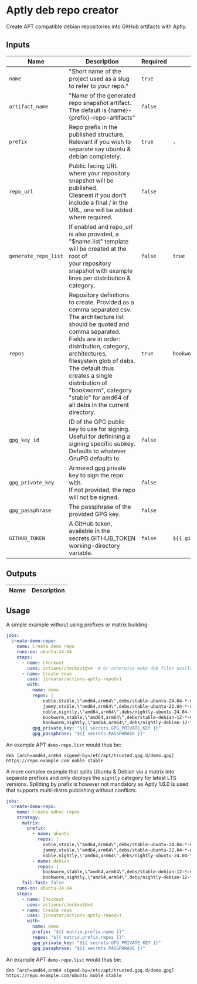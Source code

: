 # <!--name-->Aptly deb repo creator<!--/name-->
<!--description-->
Create APT compatible debian repositories into GitHub artifacts with Aptly.
<!--/description-->

## Inputs
<!--inputs-->
| Name                 | Description                                                                                                                                                                                                                                                                                                                                                        | Required | Default                             |
|----------------------|--------------------------------------------------------------------------------------------------------------------------------------------------------------------------------------------------------------------------------------------------------------------------------------------------------------------------------------------------------------------|----------|-------------------------------------|
| `name`               | "Short name of the project used as a slug to refer to your repo."<br>                                                                                                                                                                                                                                                                                              | `true`   | ` `                                 |
| `artifact_name`      | "Name of the generated repo snapshot artifact. The default is {name}-{prefix}-repo-artifacts"<br>                                                                                                                                                                                                                                                                  | `false`  | ` `                                 |
| `prefix`             | Repo prefix in the published structure.<br>Relevant if you wish to separate say ubuntu & debian completely.<br>                                                                                                                                                                                                                                                    | `true`   | `.`                                 |
| `repo_url`           | Public facing URL where your repository snapshot will be published.<br>Cleanest if you don't include a final / in the URL, one will be added where required.<br>                                                                                                                                                                                                   | `false`  | ` `                                 |
| `generate_repo_list` | If enabled and repo_url is also provided, a "$name.list" template will be created at the root of<br>your repository snapshot with example lines per distribution & category.<br>                                                                                                                                                                                   | `false`  | `true`                              |
| `repos`              | Repository definitions to create. Provided as a comma separated csv.<br>The architecture list should be quoted and comma separated.<br>Fields are in order: distribution, category, architectures, filesystem glob of debs.<br>The default thus creates a single distribution of "bookworm", category "stable" for amd64 of all debs in the current directory.<br> | `true`   | `bookworm,stable,\"amd64\",./*.deb` |
| `gpg_key_id`         | ID of the GPG public key to use for signing.<br>Useful for definining a signing specific subkey.<br>Defaults to whatever GnuPG defaults to.<br>                                                                                                                                                                                                                    | `false`  | ` `                                 |
| `gpg_private_key`    | Armored gpg private key to sign the repo with.<br>If not provided, the repo will not be signed.<br>                                                                                                                                                                                                                                                                | `false`  | ` `                                 |
| `gpg_passphrase`     | The passphrase of the provided GPG key.<br>                                                                                                                                                                                                                                                                                                                        | `false`  | ` `                                 |
| `GITHUB_TOKEN`       | A GitHub token, available in the secrets.GITHUB_TOKEN working-directory variable.<br>                                                                                                                                                                                                                                                                              | `false`  | `${{ github.token }}`               |
<!--/inputs-->

## Outputs
<!--outputs-->
| Name | Description |
|------|-------------|
<!--/outputs-->

## Usage
<!--usage action="org/repo" version="v1"-->

A simple example without using prefixes or matrix building:

```yaml
jobs:
  create-demo-repo:
    name: Create demo repo
    runs-on: ubuntu-24.04
    steps:
      - name: Checkout
        uses: actions/checkout@v4  # Or otherwise make deb files available, say from an earlier build step's artifacts.
      - name: Create repo
        uses: jinnatar/actions-aptly-repo@v1
        with:
          name: demo
          repos: |
              noble,stable,\"amd64,arm64\",debs/stable-ubuntu-24.04-*-unknown-linux-gnu/*.deb
              jammy,stable,\"amd64,arm64\",debs/stable-ubuntu-22.04-*-unknown-linux-gnu/*.deb
              noble,nightly,\"amd64,arm64\",debs/nightly-ubuntu-24.04-*-unknown-linux-gnu/*.deb
              bookworm,stable,\"amd64,arm64\",debs/stable-debian-12-*-unknown-linux-gnu/*.deb
              bookworm,nightly,\"amd64,arm64\",debs/nightly-debian-12-*-unknown-linux-gnu/*.deb
          gpg_private_key: "${{ secrets.GPG_PRIVATE_KEY }}"
          gpg_passphrase: "${{ secrets.PASSPHRASE }}"
```

An example APT `demo-repo.list` would thus be:
```
deb [arch=amd64,arm64 signed-by=/etc/apt/trusted.gpg.d/demo.gpg] https://repo.example.com noble stable
```

A more complex example that splits Ubuntu & Debian via a matrix into separate prefixes
and only deploys the `nightly` category for latest LTS versions. Splitting by prefix is however not mandatory
as Aptly 1.6.0 is used that supports multi-distro publishing without conflicts.
```yaml
jobs:
  create-demo-repo:
    name: Create adhoc repos
    strategy:
      matrix:
        prefix:
          - name: ubuntu
            repos: |
              noble,stable,\"amd64,arm64\",debs/stable-ubuntu-24.04-*-unknown-linux-gnu/*.deb
              jammy,stable,\"amd64,arm64\",debs/stable-ubuntu-22.04-*-unknown-linux-gnu/*.deb
              noble,nightly,\"amd64,arm64\",debs/nightly-ubuntu-24.04-*-unknown-linux-gnu/*.deb
          - name: debian
            repos: |
              bookworm,stable,\"amd64,arm64\",debs/stable-debian-12-*-unknown-linux-gnu/*.deb
              bookworm,nightly,\"amd64,arm64\",debs/nightly-debian-12-*-unknown-linux-gnu/*.deb
      fail-fast: false
    runs-on: ubuntu-24.04
    steps:
      - name: Checkout
        uses: actions/checkout@v4
      - name: Create repo
        uses: jinnatar/actions-aptly-repo@v1
        with:
          name: demo
          prefix: "${{ matrix.prefix.name }}"
          repos: "${{ matrix.prefix.repos }}"
          gpg_private_key: "${{ secrets.GPG_PRIVATE_KEY }}"
          gpg_passphrase: "${{ secrets.PASSPHRASE }}"
```

An example APT `demo-repo.list` would thus be:
```
deb [arch=amd64,arm64 signed-by=/etc/apt/trusted.gpg.d/demo.gpg] https://repo.example.com/ubuntu noble stable
```

<!--/usage-->
